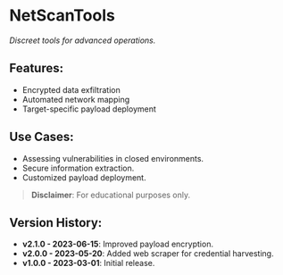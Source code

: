 # NetScanTools
_Discreet tools for advanced operations._

## Features:
- Encrypted data exfiltration
- Automated network mapping
- Target-specific payload deployment

## Use Cases:
- Assessing vulnerabilities in closed environments.
- Secure information extraction.
- Customized payload deployment.

> **Disclaimer**: For educational purposes only.

## Version History:
- **v2.1.0 - 2023-06-15**: Improved payload encryption.
- **v2.0.0 - 2023-05-20**: Added web scraper for credential harvesting.
- **v1.0.0 - 2023-03-01**: Initial release.
